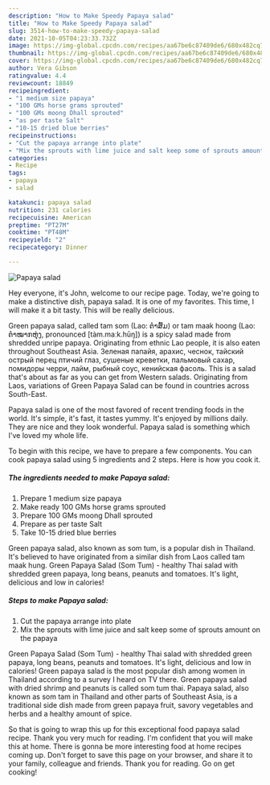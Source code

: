 ```yaml
---
description: "How to Make Speedy Papaya salad"
title: "How to Make Speedy Papaya salad"
slug: 3514-how-to-make-speedy-papaya-salad
date: 2021-10-05T04:23:33.732Z
image: https://img-global.cpcdn.com/recipes/aa67be6c87409de6/680x482cq70/papaya-salad-recipe-main-photo.jpg
thumbnail: https://img-global.cpcdn.com/recipes/aa67be6c87409de6/680x482cq70/papaya-salad-recipe-main-photo.jpg
cover: https://img-global.cpcdn.com/recipes/aa67be6c87409de6/680x482cq70/papaya-salad-recipe-main-photo.jpg
author: Vera Gibson
ratingvalue: 4.4
reviewcount: 18849
recipeingredient:
- "1 medium size papaya"
- "100 GMs horse grams sprouted"
- "100 GMs moong Dhall sprouted"
- "as per taste Salt"
- "10-15 dried blue berries"
recipeinstructions:
- "Cut the papaya arrange into plate"
- "Mix the sprouts with lime juice and salt keep some of sprouts amount on the papaya"
categories:
- Recipe
tags:
- papaya
- salad

katakunci: papaya salad 
nutrition: 231 calories
recipecuisine: American
preptime: "PT27M"
cooktime: "PT48M"
recipeyield: "2"
recipecategory: Dinner

---
```



![Papaya salad](https://img-global.cpcdn.com/recipes/aa67be6c87409de6/680x482cq70/papaya-salad-recipe-main-photo.jpg)

Hey everyone, it's John, welcome to our recipe page. Today, we're going to make a distinctive dish, papaya salad. It is one of my favorites. This time, I will make it a bit tasty. This will be really delicious.

Green papaya salad, called tam som (Lao: ຕໍາສົ້ມ) or tam maak hoong (Lao: ຕໍາໝາກຫຸ່ງ, pronounced [tàm.maːk.hūŋ]) is a spicy salad made from shredded unripe papaya. Originating from ethnic Lao people, it is also eaten throughout Southeast Asia. Зеленая папайя, арахис, чеснок, тайский острый перец птичий глаз, сушеные креветки, пальмовый сахар, помидоры черри, лайм, рыбный соус, кенийская фасоль. This is a salad that&#39;s about as far as you can get from Western salads. Originating from Laos, variations of Green Papaya Salad can be found in countries across South-East.

Papaya salad is one of the most favored of recent trending foods in the world. It's simple, it's fast, it tastes yummy. It's enjoyed by millions daily. They are nice and they look wonderful. Papaya salad is something which I've loved my whole life.


To begin with this recipe, we have to prepare a few components. You can cook papaya salad using 5 ingredients and 2 steps. Here is how you cook it.

<!--inarticleads1-->

##### The ingredients needed to make Papaya salad:

1. Prepare 1 medium size papaya
1. Make ready 100 GMs horse grams sprouted
1. Prepare 100 GMs moong Dhall sprouted
1. Prepare as per taste Salt
1. Take 10-15 dried blue berries


Green papaya salad, also known as som tum, is a popular dish in Thailand. It&#39;s believed to have originated from a similar dish from Laos called tam maak hung. Green Papaya Salad (Som Tum) - healthy Thai salad with shredded green papaya, long beans, peanuts and tomatoes. It&#39;s light, delicious and low in calories! 

<!--inarticleads2-->

##### Steps to make Papaya salad:

1. Cut the papaya arrange into plate
1. Mix the sprouts with lime juice and salt keep some of sprouts amount on the papaya


Green Papaya Salad (Som Tum) - healthy Thai salad with shredded green papaya, long beans, peanuts and tomatoes. It&#39;s light, delicious and low in calories! Green papaya salad is the most popular dish among women in Thailand according to a survey I heard on TV there. Green papaya salad with dried shrimp and peanuts is called som tum thai. Papaya salad, also known as som tam in Thailand and other parts of Southeast Asia, is a traditional side dish made from green papaya fruit, savory vegetables and herbs and a healthy amount of spice. 

So that is going to wrap this up for this exceptional food papaya salad recipe. Thank you very much for reading. I'm confident that you will make this at home. There is gonna be more interesting food at home recipes coming up. Don't forget to save this page on your browser, and share it to your family, colleague and friends. Thank you for reading. Go on get cooking!
